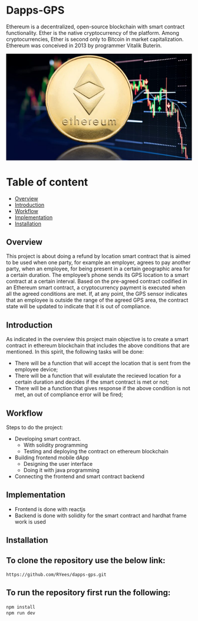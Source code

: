 # Dapps-GPS
Ethereum is a decentralized, open-source blockchain with smart contract functionality. Ether is the native cryptocurrency of the platform. Among cryptocurrencies, Ether is second only to Bitcoin in market capitalization. Ethereum was conceived in 2013 by programmer Vitalik Buterin. 

![Ethereum-Blockchain](https://github.com/RYees/dapps-gps/blob/main/images/Screenshot%20from%202022-07-13%2016-08-18.png)

# Table of content
* [Overview](#overview)
* [Introduction](#introduction)
* [Workflow](#workflow)
* [Implementation](#implementation)
* [Installation](#installation)

## Overview
This project is about doing a refund by location smart contract that is aimed to be used when one party, for example an employer, agrees to pay another party, when an employee, for being present in a certain geographic area for a certain duration. The employee’s phone sends its GPS location to a smart contract at a certain interval. Based on the pre-agreed contract codified in an Ethereum smart contract, a cryptocurrency payment is executed when all the agreed conditions are met. If, at any point, the GPS sensor indicates that an employee is outside the range of the agreed GPS area, the contract state will be updated to indicate that it is out of compliance.  


## Introduction
As indicated in the overview this project main objective is to create a smart contract in ethereum blockchain that includes the above conditions that are mentioned. In this spirit, the following tasks will be done:
* There will be a function that will accept the location that is sent from the employee device;
* There will be a function that will evalutate the recieved location for a certain duration and decides if the smart contract is met or not;
* There will be a function that gives response if the above condition is not met, an out of compliance error will be fired;


## Workflow
Steps to do the project:
* Developing smart contract. 
   * With solidity programming
   * Testing and deploying the contract on ethereum blockchain
* Building frontend mobile dApp
   * Designing the user interface
   * Doing it with java programming
* Connecting the frontend and smart contract backend

## Implementation
* Frontend is done with reactjs
* Backend is done with solidity for the smart contract and hardhat frame work is used

## Installation
To clone the repository use the below link:
---
    https://github.com/RYees/dapps-gps.git
    
    
To run the repository first run the following:
---
    npm install
    npm run dev
    


